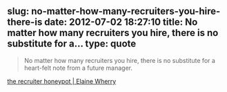 slug: no-matter-how-many-recruiters-you-hire-there-is
date: 2012-07-02 18:27:10
title: No matter how many recruiters you hire, there is no substitute for a...
type: quote
---

> No matter how many recruiters you hire, there is no substitute for a heart-felt note from a future manager.

[the recruiter honeypot | Elaine Wherry](http://www.ewherry.com/2012/06/the-recruiter-honeypot/)
